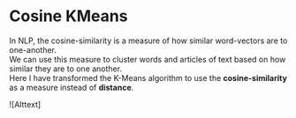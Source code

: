 # **Cosine KMeans**

In NLP, the cosine-similarity is a measure of how similar word-vectors are to one-another.  
We can use this measure to cluster words and articles of text based on how similar they are to one another.  
Here I have transformed the K-Means algorithm to use the **cosine-similarity** as a measure instead of **distance**.

![Alttext]
